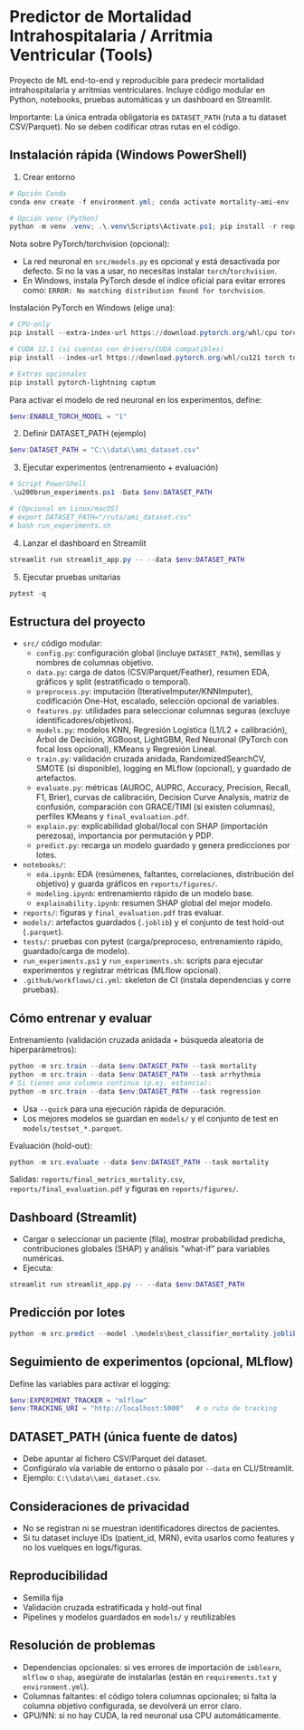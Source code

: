 # Predictor de Mortalidad Intrahospitalaria / Arritmia Ventricular (Tools)

Proyecto de ML end-to-end y reproducible para predecir mortalidad intrahospitalaria y arritmias ventriculares. Incluye código modular en Python, notebooks, pruebas automáticas y un dashboard en Streamlit.

Importante: La única entrada obligatoria es `DATASET_PATH` (ruta a tu dataset CSV/Parquet). No se deben codificar otras rutas en el código.

## Instalación rápida (Windows PowerShell)

1) Crear entorno

```powershell
# Opción Conda
conda env create -f environment.yml; conda activate mortality-ami-env

# Opción venv (Python)
python -m venv .venv; .\.venv\Scripts\Activate.ps1; pip install -r requirements.txt
```

Nota sobre PyTorch/torchvision (opcional):
- La red neuronal en `src/models.py` es opcional y está desactivada por defecto. Si no la vas a usar, no necesitas instalar `torch`/`torchvision`.
- En Windows, instala PyTorch desde el índice oficial para evitar errores como: `ERROR: No matching distribution found for torchvision`.

Instalación PyTorch en Windows (elige una):

```powershell
# CPU-only
pip install --extra-index-url https://download.pytorch.org/whl/cpu torch torchvision

# CUDA 12.1 (si cuentas con drivers/CUDA compatibles)
pip install --index-url https://download.pytorch.org/whl/cu121 torch torchvision

# Extras opcionales
pip install pytorch-lightning captum
```

Para activar el modelo de red neuronal en los experimentos, define:

```powershell
$env:ENABLE_TORCH_MODEL = "1"
```

2) Definir DATASET_PATH (ejemplo)

```powershell
$env:DATASET_PATH = "C:\\data\\ami_dataset.csv"
```

3) Ejecutar experimentos (entrenamiento + evaluación)

```powershell
# Script PowerShell
.\u200brun_experiments.ps1 -Data $env:DATASET_PATH

# (Opcional en Linux/macOS)
# export DATASET_PATH="/ruta/ami_dataset.csv"
# bash run_experiments.sh
```

4) Lanzar el dashboard en Streamlit

```powershell
streamlit run streamlit_app.py -- --data $env:DATASET_PATH
```

5) Ejecutar pruebas unitarias

```powershell
pytest -q
```

## Estructura del proyecto

- `src/` código modular:
	- `config.py`: configuración global (incluye `DATASET_PATH`), semillas y nombres de columnas objetivo.
	- `data.py`: carga de datos (CSV/Parquet/Feather), resumen EDA, gráficos y split (estratificado o temporal).
	- `preprocess.py`: imputación (IterativeImputer/KNNImputer), codificación One-Hot, escalado, selección opcional de variables.
	- `features.py`: utilidades para seleccionar columnas seguras (excluye identificadores/objetivos).
	- `models.py`: modelos KNN, Regresión Logística (L1/L2 + calibración), Árbol de Decisión, XGBoost, LightGBM, Red Neuronal (PyTorch con focal loss opcional), KMeans y Regresión Lineal.
	- `train.py`: validación cruzada anidada, RandomizedSearchCV, SMOTE (si disponible), logging en MLflow (opcional), y guardado de artefactos.
	- `evaluate.py`: métricas (AUROC, AUPRC, Accuracy, Precision, Recall, F1, Brier), curvas de calibración, Decision Curve Analysis, matriz de confusión, comparación con GRACE/TIMI (si existen columnas), perfiles KMeans y `final_evaluation.pdf`.
	- `explain.py`: explicabilidad global/local con SHAP (importación perezosa), importancia por permutación y PDP.
	- `predict.py`: recarga un modelo guardado y genera predicciones por lotes.
- `notebooks/`:
	- `eda.ipynb`: EDA (resúmenes, faltantes, correlaciones, distribución del objetivo) y guarda gráficos en `reports/figures/`.
	- `modeling.ipynb`: entrenamiento rápido de un modelo base.
	- `explainability.ipynb`: resumen SHAP global del mejor modelo.
- `reports/`: figuras y `final_evaluation.pdf` tras evaluar.
- `models/`: artefactos guardados (`.joblib`) y el conjunto de test hold-out (`.parquet`).
- `tests/`: pruebas con pytest (carga/preproceso, entrenamiento rápido, guardado/carga de modelo).
- `run_experiments.ps1` y `run_experiments.sh`: scripts para ejecutar experimentos y registrar métricas (MLflow opcional).
- `.github/workflows/ci.yml`: skeleton de CI (instala dependencias y corre pruebas).

## Cómo entrenar y evaluar

Entrenamiento (validación cruzada anidada + búsqueda aleatoria de hiperparámetros):

```powershell
python -m src.train --data $env:DATASET_PATH --task mortality
python -m src.train --data $env:DATASET_PATH --task arrhythmia
# Si tienes una columna continua (p.ej. estancia):
python -m src.train --data $env:DATASET_PATH --task regression
```

- Usa `--quick` para una ejecución rápida de depuración.
- Los mejores modelos se guardan en `models/` y el conjunto de test en `models/testset_*.parquet`.

Evaluación (hold-out):

```powershell
python -m src.evaluate --data $env:DATASET_PATH --task mortality
```

Salidas: `reports/final_metrics_mortality.csv`, `reports/final_evaluation.pdf` y figuras en `reports/figures/`.

## Dashboard (Streamlit)

- Cargar o seleccionar un paciente (fila), mostrar probabilidad predicha, contribuciones globales (SHAP) y análisis "what-if" para variables numéricas.
- Ejecuta:

```powershell
streamlit run streamlit_app.py -- --data $env:DATASET_PATH
```

## Predicción por lotes

```powershell
python -m src.predict --model .\models\best_classifier_mortality.joblib --input .\mis_pacientes.csv --output .\predicciones.csv
```

## Seguimiento de experimentos (opcional, MLflow)

Define las variables para activar el logging:

```powershell
$env:EXPERIMENT_TRACKER = "mlflow"
$env:TRACKING_URI = "http://localhost:5000"   # o ruta de tracking
```

## DATASET_PATH (única fuente de datos)

- Debe apuntar al fichero CSV/Parquet del dataset.
- Configúralo vía variable de entorno o pásalo por `--data` en CLI/Streamlit.
- Ejemplo: `C:\\data\\ami_dataset.csv`.

## Consideraciones de privacidad

- No se registran ni se muestran identificadores directos de pacientes.
- Si tu dataset incluye IDs (patient_id, MRN), evita usarlos como features y no los vuelques en logs/figuras.

## Reproducibilidad

- Semilla fija
- Validación cruzada estratificada y hold-out final
- Pipelines y modelos guardados en `models/` y reutilizables

## Resolución de problemas

- Dependencias opcionales: si ves errores de importación de `imblearn`, `mlflow` o `shap`, asegúrate de instalarlas (están en `requirements.txt` y `environment.yml`).
- Columnas faltantes: el código tolera columnas opcionales; si falta la columna objetivo configurada, se devolverá un error claro.
- GPU/NN: si no hay CUDA, la red neuronal usa CPU automáticamente.
